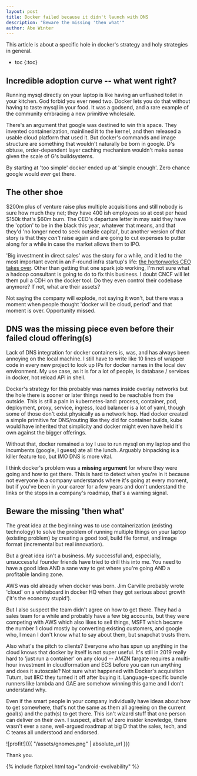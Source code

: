 ```yaml
---
layout: post
title: Docker failed because it didn't launch with DNS
description: "Beware the missing 'then what'"
author: Abe Winter
---
```


This article is about a specific hole in docker's strategy and holy strategies in general.

* toc
{:toc}

## Incredible adoption curve -- what went right?

Running mysql directly on your laptop is like having an unflushed toilet in your kitchen. God forbid you ever need two. Docker lets you do that without having to taste mysql in your food. It was a godsend, and a rare example of the community embracing a new primitive wholesale.

There's an argument that google was destined to win this space. They invented containerization, mainlined it to the kernel, and then released a usable cloud platform that used it. But docker's commands and image structure are something that wouldn't naturally be born in google. D's obtuse, order-dependent layer caching mechanism wouldn't make sense given the scale of G's buildsystems.

By starting at 'too simple' docker ended up at 'simple enough'. Zero chance google would *ever* get there.

## The other shoe

$200m plus of venture raise plus multiple acquisitions and still nobody is sure how much they net; they have 400 ish employees so at cost per head $150k that's $60m burn. The CEO's departure letter in may said they have the 'option' to be in the black this year, whatever that means, and that they'd 'no longer need to seek outside capital', but another version of that story is that they *can't* raise again and are going to cut expenses to putter along for a while in case the market allows them to IPO.

'Big investment in direct sales' was the story for a while, and it led to the most important event in an F-round infra startup's life: [the hortonworks CEO takes over](https://techcrunch.com/2019/05/08/steve-singh-stepping-down-as-docker-ceo/). Other than getting that one spark job working, I'm not sure what a hadoop consultant is going to do to fix this business. I doubt CNCF will let them pull a CDH on the docker tool. Do they even control their codebase anymore? If not, what are their assets?

Not saying the company will explode, not saying it won't, but there was a moment when people thought 'docker will be cloud, period' and that moment is over. Opportunity missed.

## DNS was the missing piece even before their failed cloud offering(s)

Lack of DNS integration for docker containers is, was, and has always been annoying on the local machine. I still have to write like 10 lines of wrapper code in every new project to look up IPs for docker names in the local dev environment. My use case, as it is for a lot of people, is database / services in docker, hot reload API in shell.

Docker's strategy for this probably was names inside overlay networks but the hole there is sooner or later things need to be reachable from the outside. This is still a pain in kubernetes-land: process, container, pod, deployment, proxy, service, ingress, load balancer is a lot of yaml, though some of those don't exist physically as a network hop. Had docker created a simple primitive for DNS/routing like they did for container builds, kube would have inherited that simplicity and docker might even have held it's own against the bigger offerings.

Without that, docker remained a toy I use to run mysql on my laptop and the incumbents (google, I guess) ate all the lunch. Arguably binpacking is a killer feature too, but IMO DNS is more vital.

I think docker's problem was a **missing argument** for where they were going and how to get there. This is hard to detect when you're in it because not everyone in a company understands where it's going at every moment, but if you've been in your career for a few years and don't understand the links or the stops in a company's roadmap, that's a warning signal.

## Beware the missing 'then what'

The great idea at the beginning was to use containerization (existing technology) to solve the problem of running multiple things on your laptop (existing problem) by creating a good tool, build file format, and image format (incremental but real innovation).

But a great idea isn't a business. My successful and, especially, unsuccessful founder friends have tried to drill this into me. You need to have a good idea AND a sane way to get where you're going AND a profitable landing zone.

AWS was old already when docker was born. Jim Carville probably wrote 'cloud' on a whiteboard in docker HQ when they got serious about growth ('it's the economy stupid').

But I also suspect the team didn't agree on how to get there. They had a sales team for a while and probably have a few big accounts, but they were competing with AWS which also likes to sell things, MSFT which became the number 1 cloud mostly by converting existing customers, and google who, I mean I don't know what to say about them, but snapchat trusts them.

Also what's the pitch to clients? Everyone who has spun up anything in the cloud knows that docker by itself is not super useful. It's still in 2019 really hard to 'just run a container' on any cloud -- AMZN fargate requires a multi-hour investment in cloudformation and ECS before you can run anything and does it autoscale? Not sure what happened with Docker's acquisition Tutum, but IIRC they turned it off after buying it. Language-specific bundle runners like lambda and GAE are somehow winning this game and I don't understand why.

Even if the smart people in your company individually have ideas about how to get somewhere, that's not the same as them all agreeing on the current goal(s) and the path(s) to get there. This isn't wizard stuff that one person can deliver on their own. I suspect, albeit w/ zero insider knowledge, there wasn't ever a sane, well-argued roadmap at big D that the sales, tech, and C teams all understood and endorsed.

![profit!]({{ "/assets/gnomes.png" | absolute_url }})

Thank you.

{% include flatpixel.html tag="android-evolvability" %}
